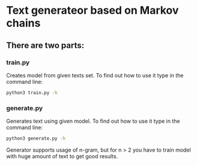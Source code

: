 # Text generateor based on Markov chains

## There are two parts:

### train.py
Creates model from given texts set. To find out how to use it type in the command line:
```bash
python3 train.py -h
```

### generate.py
Generates text using given model. To find out how to use it type in the command line:
```bash
python3 generate.py -h
```

Generator supports usage of n-gram, but for n > 2 you have to train model with huge amount of text
to get good results.